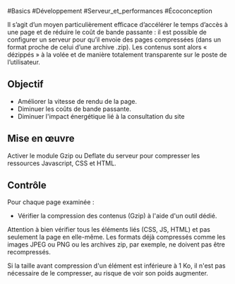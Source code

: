 
#Basics #Développement #Serveur_et_performances #Écoconception

Il s’agit d’un moyen particulièrement efficace d’accélérer le temps d’accès à une page et de réduire le coût de bande passante : il est possible de configurer un serveur pour qu’il envoie des pages compressées (dans un format proche de celui d’une archive .zip). Les contenus sont alors « dézippés » à la volée et de manière totalement transparente sur le poste de l’utilisateur.

Objectif
--------

*   Améliorer la vitesse de rendu de la page.
*   Diminuer les coûts de bande passante.
*   Diminuer l'impact énergétique lié à la consultation du site

Mise en œuvre
-------------

Activer le module Gzip ou Deflate du serveur pour compresser les ressources Javascript, CSS et HTML.

Contrôle
--------

Pour chaque page examinée :

*   Vérifier la compression des contenus (Gzip) à l'aide d'un outil dédié.

Attention à bien vérifier tous les éléments liés (CSS, JS, HTML) et pas seulement la page en elle-même. Les formats déjà compressés comme les images JPEG ou PNG ou les archives zip, par exemple, ne doivent pas être recompressés.

Si la taille avant compression d'un élément est inférieure à 1 Ko, il n'est pas nécessaire de le compresser, au risque de voir son poids augmenter.
